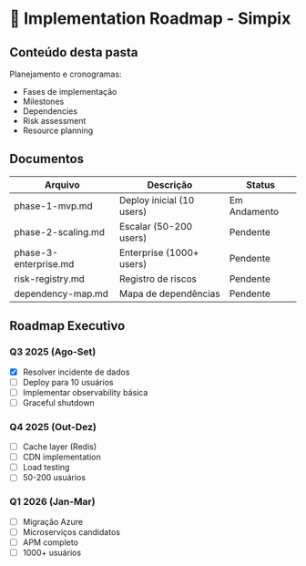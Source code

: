 # 📅 Implementation Roadmap - Simpix

## Conteúdo desta pasta

Planejamento e cronogramas:
- Fases de implementação
- Milestones
- Dependencies
- Risk assessment
- Resource planning

## Documentos

| Arquivo | Descrição | Status |
|---------|-----------|--------|
| phase-1-mvp.md | Deploy inicial (10 users) | Em Andamento |
| phase-2-scaling.md | Escalar (50-200 users) | Pendente |
| phase-3-enterprise.md | Enterprise (1000+ users) | Pendente |
| risk-registry.md | Registro de riscos | Pendente |
| dependency-map.md | Mapa de dependências | Pendente |

## Roadmap Executivo

### Q3 2025 (Ago-Set)
- [x] Resolver incidente de dados
- [ ] Deploy para 10 usuários
- [ ] Implementar observability básica
- [ ] Graceful shutdown

### Q4 2025 (Out-Dez)
- [ ] Cache layer (Redis)
- [ ] CDN implementation
- [ ] Load testing
- [ ] 50-200 usuários

### Q1 2026 (Jan-Mar)
- [ ] Migração Azure
- [ ] Microserviços candidatos
- [ ] APM completo
- [ ] 1000+ usuários